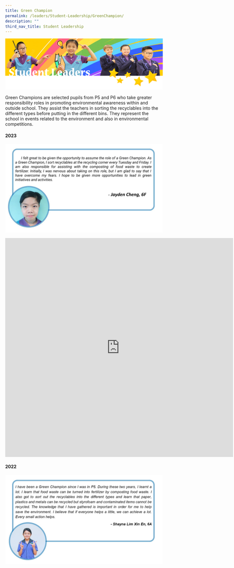 ```yaml
---
title: Green Champion
permalink: /leaders/Student-Leadership/GreenChampion/
description: ""
third_nav_title: Student Leadership
---
```

![](/images/SLbanner.png)

Green Champions are selected pupils from P5 and P6 who take greater responsibility roles in promoting environmental awareness within and outside school. They assist the teachers in sorting the recyclables into the different types before putting in the different bins. They represent the school in events related to the environment and also in environmental competitions.

#### 2023
![](/images/Leaders/green%20champion%20reflection.jpg)

<iframe src="https://docs.google.com/presentation/d/e/2PACX-1vTZ5HoENPHD509u2oQZ894NtKxf5RYHF0evIUYljQr8eZ77ensx8_6lVZCQCASRxOzQD90UkMsDluPB/embed?start=true&amp;loop=true&amp;delayms=3000" frameborder="0" width="729" height="700" allowfullscreen="true"></iframe>

#### 2022
![](/images/Grreen%20Champ%20reupload.jpg)